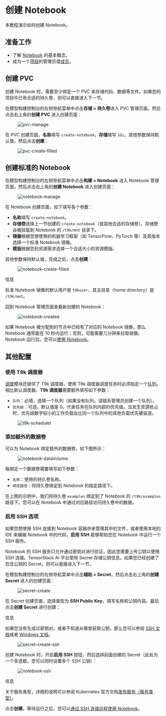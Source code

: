 # 创建 Notebook

本教程演示如何创建 Notebook。

## 准备工作

* 了解 [Notebook](../modules/building/notebook.md) 的基本概念。
* 成为一个[项目](../modules/security/project.md)的管理员或[成员](./add-project-member.md)。

## 创建 PVC

创建 Notebook 时，需要至少绑定一个 PVC 来存储代码、数据等文件。如果您的项目中已有合适的持久卷，则可以直接进入下一节。

在模型构建控制台的左侧导航菜单中点击**存储 > 持久卷**进入 PVC 管理页面。然后点击右上角的**创建 PVC** 进入创建页面：

<figure class="screenshot">
  <img alt="pvc-manage" src="../assets/tasks/develop-and-test-model/create-notebook/pvc-manage.png"/>
</figure>

在 PVC 创建页面，**名称**填写 `create-notebook`，**存储**填写 `1Gi`，其他参数保持默认值，然后点击**创建**：

<figure class="screenshot">
  <img alt="pvc-create-filled" src="../assets/tasks/develop-and-test-model/create-notebook/pvc-create-filled.png" />
</figure>

## 创建标准的 Notebook

在模型构建控制台的左侧导航菜单中点击**构建 > Notebook** 进入 Notebook 管理页面，然后点击右上角的**创建 Notebook** 进入创建页面：

<figure class="screenshot">
  <img alt="notebook-manage" src="../assets/tasks/develop-and-test-model/create-notebook/notebook-manage.png" />
</figure>

在 Notebook 创建页面，如下填写各个参数：

* **名称**填写 `create-notebook`。
* **存储卷**选择上一节创建的 `create-notebook`（或其他合适的存储卷）。存储卷会被挂载到 Notebook 的 `/t9k/mnt` 目录下。
* **镜像**根据您想使用的机器学习框架（如 TensorFlow、PyTorch 等）及其版本选择一个标准 Notebook 镜像。
* **模版**根据您的资源需求选择一个合适大小的资源模版。

其他参数保持默认值，完成之后，点击**创建**：

<figure class="screenshot">
  <img alt="notebook-create-filled" src="../assets/tasks/develop-and-test-model/create-notebook/notebook-create-filled.png" />
</figure>

<aside class="note info">
<div class="title">信息</div>

标准 Notebook 镜像的默认用户是 `t9kuser`，其主目录（home directory）是 `/t9k/mnt`。

</aside>

回到 Notebook 管理页面查看新创建的 Notebook：

<figure class="screenshot">
  <img alt="notebook-created" src="../assets/tasks/develop-and-test-model/create-notebook/notebook-created.png" />
</figure>

如果 Notebook 被分配到的节点中已经有了对应的 Notebook 镜像，那么 Notebook 通常能在 10 秒内运行；否则，可能需要几分钟来拉取镜像。Notebook 运行后，您可以[使用 Notebook](./use-notebook.md)。

## 其他配置

### 使用 T9k 调度器

[调度](../modules/scheduling/index.md)模块还提供了 T9k 调度器，使用 T9k 调度器调度任务时必须指定一个[队列](../modules/scheduling/queue.md)。相比默认调度器，**T9k 调度器**需要额外填写如下参数：

* `队列`：必填，选择一个队列（如果没有队列，请联系管理员创建一个队列）。
* `优先级`：可选，默认值是 0。代表任务在队列内部的优先级。当发生资源抢占时，优先级数字较小的工作负载会比同一个队列中的其他负载优先被驱逐。

<figure class="screenshot">
  <img alt="t9k-scheduler" src="../assets/tasks/develop-and-test-model/create-notebook/t9k-scheduler.png" />
</figure>

### 添加额外的数据卷

可以为 Notebook 绑定额外的数据卷，如下图所示：

<figure class="screenshot">
  <img alt="notebook-dataVolume" src="../assets/tasks/develop-and-test-model/create-notebook/notebook-dataVolume.png" />
</figure>

每绑定一个数据卷需要填写如下参数：

* `名称`：使用的持久卷名称。
* `绑定路径`：将持久卷绑定到 Notebook 的指定路径下。

在上图的示例中，我们将持久卷 `examples` 绑定到了 Notebook 的 `/t9k/examples` 路径下。您可以在 Notebook 中通过对应路径访问持久卷中的数据。

### 启用 SSH 选项

如果您想使用 SSH 连接到 Notebook 容器中来管理其中的文件，或者使用本地的 IDE 来编辑 Notebook 中的代码，**启用 SSH** 能够帮助您在 Notebook 中运行一个 SSH 服务。

Notebook 的 SSH 服务只允许通过密钥对进行验证，因此您需要上传公钥以使用 SSH 连接。TensorStack AI 平台使用 Secret 存储公钥信息。如果您已经创建了包含公钥的 Secret，则可以直接进入下一节。

在模型构建控制台的左侧导航菜单中点击**辅助 > Secret**，然后点击右上角的**创建 Secret** 进入的创建页面：

<figure class="screenshot">
  <img alt="secret-create" src="../assets/tasks/develop-and-test-model/create-notebook/secret-create.png" />
</figure>

在 Secret 创建页面，选择类型为 **SSH Public Key**，填写名称和公钥内容。最后点击**创建 Secret** 进行创建：

<aside class="note info">
<div class="title">信息</div>

如果您没有生成过密钥对，或者不知道从哪里获取公钥，那么您可以参阅 <a target="_blank" rel="noopener noreferrer" href="https://www.ssh.com/academy/ssh/keygen">SSH 文档</a>或者 <a target="_blank" rel="noopener noreferrer" href="https://learn.microsoft.com/zh-cn/windows-server/administration/openssh/openssh_keymanagement#user-key-generation">Windows 文档</a>。

</aside>

<figure class="screenshot">
  <img alt="secret-create-ssh" src="../assets/tasks/develop-and-test-model/create-notebook/secret-create-ssh.png" />
</figure>

创建 Notebook 时，开启**启用 SSH** 按钮，然后选择前面创建的 Secret（此处为一个多选框，您可以同时设置多个 SSH 公钥）：

<figure class="screenshot">
  <img alt="notebook-ssh" src="../assets/tasks/develop-and-test-model/create-notebook/notebook-ssh.png" />
</figure>

<aside class="note info">
<div class="title">信息</div>

关于服务类型，详细的说明可以参阅 Kubernetes 官方文档<a target="_blank" rel="noopener noreferrer" href="https://kubernetes.io/zh-cn/docs/concepts/services-networking/service/#publishing-services-service-types">发布服务（服务类型）</a>。

</aside>

点击**创建**，等待运行之后，您可以[通过 SSH 连接远程使用 Notebook](./ssh-notebook.md)。
